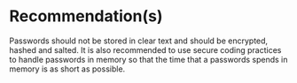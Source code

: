 # Recommendation(s)

Passwords should not be stored in clear text and should be encrypted, hashed and salted. It is also recommended to use secure coding practices to handle passwords in memory so that the time that a passwords spends in memory is as short as possible.
